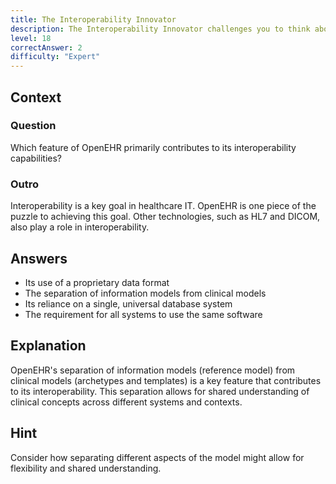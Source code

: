 ```yaml
---
title: The Interoperability Innovator
description: The Interoperability Innovator challenges you to think about how OpenEHR facilitates data exchange between different systems!
level: 18
correctAnswer: 2
difficulty: "Expert"
---
```


## Context

### Question

Which feature of OpenEHR primarily contributes to its interoperability capabilities?

### Outro

Interoperability is a key goal in healthcare IT. OpenEHR is one piece of the puzzle to achieving this goal. Other technologies, such as HL7 and DICOM, also play a role in interoperability.

## Answers

* Its use of a proprietary data format
* The separation of information models from clinical models
* Its reliance on a single, universal database system
* The requirement for all systems to use the same software

## Explanation

OpenEHR's separation of information models (reference model) from clinical models (archetypes and templates) is a key feature that contributes to its interoperability. This separation allows for shared understanding of clinical concepts across different systems and contexts.

## Hint

Consider how separating different aspects of the model might allow for flexibility and shared understanding.
